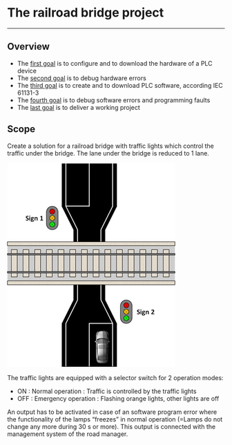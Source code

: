 # The railroad bridge project
_____________________________________
## Overview
-   The [first goal](Ex02/Subchapter04_01.md) is to configure and to download the hardware of a PLC device
-   The [second goal](Ex02/Subchapter04_02.md) is to debug hardware errors
-   The [third goal](Ex02/Subchapter04_03.md) is to create and to download PLC software, according IEC 61131-3
-   The [fourth goal](Ex02/Subchapter04_04.md) is to debug software errors and programming faults
-   The [last goal](Ex02/Subchapter04_05.md) is to deliver a working project

## Scope
Create a solution for a railroad bridge with traffic lights which control the traffic under the bridge. The lane under the bridge is reduced to 1 lane.

![Railroad bridge](Ex02/Images/Railroad_with_signs.jpg)

The traffic lights are equipped with a selector switch for 2 operation modes:
-   ON : Normal operation : Traffic is controlled by the traffic lights
-   OFF : Emergency operation : Flashing orange lights, other lights are off

An output has to be activated in case of an software program error where the
functionality of the lamps “freezes” in normal operation (=Lamps do not change any more during 30 s or more). This output is connected with the management system of the road manager.
